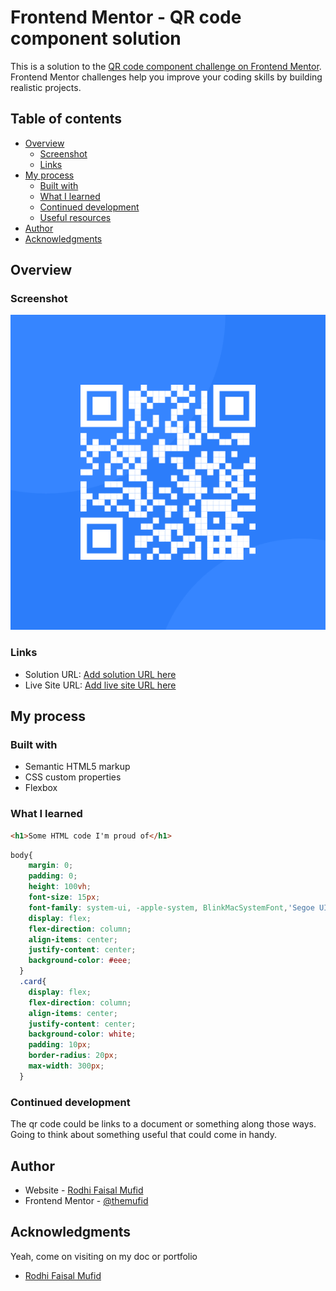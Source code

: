 # Frontend Mentor - QR code component solution

This is a solution to the [QR code component challenge on Frontend Mentor](https://www.frontendmentor.io/challenges/qr-code-component-iux_sIO_H). Frontend Mentor challenges help you improve your coding skills by building realistic projects. 

## Table of contents

- [Overview](#overview)
  - [Screenshot](#screenshot)
  - [Links](#links)
- [My process](#my-process)
  - [Built with](#built-with)
  - [What I learned](#what-i-learned)
  - [Continued development](#continued-development)
  - [Useful resources](#useful-resources)
- [Author](#author)
- [Acknowledgments](#acknowledgments)

## Overview

### Screenshot

![](.\images\image-qr-code.png)

### Links

- Solution URL: [Add solution URL here](https://your-solution-url.com)
- Live Site URL: [Add live site URL here](https://your-live-site-url.com)

## My process

### Built with

- Semantic HTML5 markup
- CSS custom properties
- Flexbox

### What I learned

```html
<h1>Some HTML code I'm proud of</h1>
```
```css
body{
    margin: 0;
    padding: 0;
    height: 100vh;
    font-size: 15px;
    font-family: system-ui, -apple-system, BlinkMacSystemFont,'Segoe UI', Roboto, Oxygen, Ubuntu, Cantarell, 'Open Sans',         'Helvetica Neue', sans-serif;
    display: flex;
    flex-direction: column;
    align-items: center;
    justify-content: center;
    background-color: #eee;
  }
  .card{
    display: flex;
    flex-direction: column;
    align-items: center;
    justify-content: center;
    background-color: white;
    padding: 10px;
    border-radius: 20px;
    max-width: 300px;
  }
```

### Continued development

The qr code could be links to a document or something along those ways. Going to think about something useful that could come in handy.

## Author

- Website - [Rodhi Faisal Mufid](https://dev.to/themufid)
- Frontend Mentor - [@themufid](https://www.frontendmentor.io/profile/themufid)

## Acknowledgments

Yeah, come on visiting on my doc or portfolio
- [Rodhi Faisal Mufid](https://www.linkedin.com/in/rodhifaisalmufid)